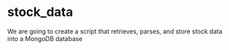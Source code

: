 # stock_data
We are going to create a script that retrieves, parses, and store stock data into a MongoDB database
